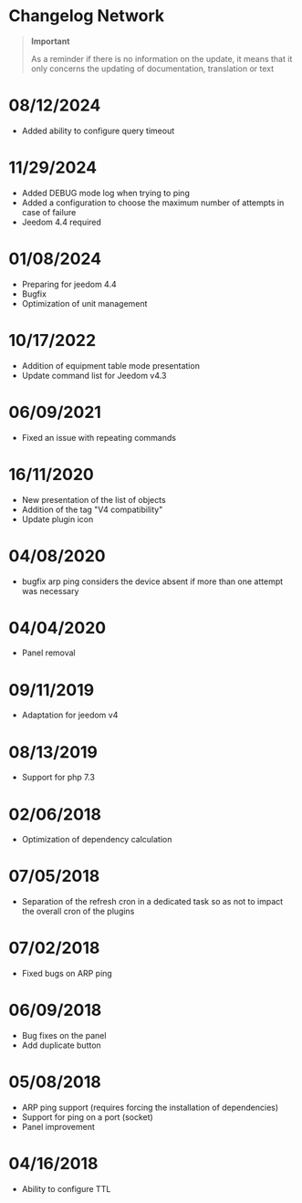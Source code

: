 # Changelog Network

>**Important**
>
>As a reminder if there is no information on the update, it means that it only concerns the updating of documentation, translation or text

# 08/12/2024

- Added ability to configure query timeout

# 11/29/2024

- Added DEBUG mode log when trying to ping
- Added a configuration to choose the maximum number of attempts in case of failure
- Jeedom 4.4 required

# 01/08/2024

- Preparing for jeedom 4.4
- Bugfix
- Optimization of unit management

# 10/17/2022

- Addition of equipment table mode presentation
- Update command list for Jeedom v4.3

# 06/09/2021

- Fixed an issue with repeating commands

# 16/11/2020

- New presentation of the list of objects
- Addition of the tag "V4 compatibility"
- Update plugin icon

# 04/08/2020

- bugfix arp ping considers the device absent if more than one attempt was necessary

# 04/04/2020

- Panel removal

# 09/11/2019

- Adaptation for jeedom v4

# 08/13/2019

- Support for php 7.3

# 02/06/2018

- Optimization of dependency calculation

# 07/05/2018

- Separation of the refresh cron in a dedicated task so as not to impact the overall cron of the plugins

# 07/02/2018

- Fixed bugs on ARP ping

# 06/09/2018

- Bug fixes on the panel
- Add duplicate button

# 05/08/2018

- ARP ping support (requires forcing the installation of dependencies)
- Support for ping on a port (socket)
- Panel improvement

# 04/16/2018

- Ability to configure TTL
